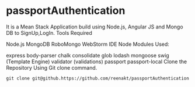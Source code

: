 # passportAuthentication
It is a Mean Stack Application build using Node.js, Angular JS and Mongo DB to SignUp,LogIn.
Tools Required


Node.js
MongoDB
RoboMongo
WebStorm IDE
Node Modules Used:

express
body-parser
chalk
consolidate
glob
lodash
mongoose
swig (Template Engine)
validator (validations)
passport
passport-local
Clone the Repository Using Git clone command.

    git clone git@github.https://github.com/reenakt/passportAuthentication

